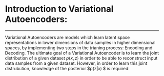 # Introduction to Variational Autoencoders:
---
Variational Autoencoders are models which learn latent space representations in lower dimensions of data samples in higher dimensional spaces, by implementing two steps in the trianing process: Encoding and Decoding. The ultimate goal of a Variational Autoencoder is to learn the joint distribution of a given dataset $p(x,z)$ in order to be able to reconstruct input data samples from a given dataset. However, in order to learn this joint distrubution, knowledge of the posterior $p(z|x) $ is required

